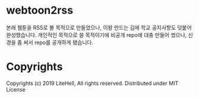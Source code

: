 # webtoon2rss
본래 웹툰을 RSS로 볼 목적으로 만들었으나, 이왕 만드는 김에 학교 공지사항도 덧붙어 완성했습니다.
개인적인 목적으로 쓸 목적이기에 비공개 repo에 대충 만들어 썼으나, 신경을 좀 써서 repo를 공개하게 됐습니다.

# Copyrights
Copyrights (c) 2019 LiteHell, All rights reserved.
Distributed under MIT License